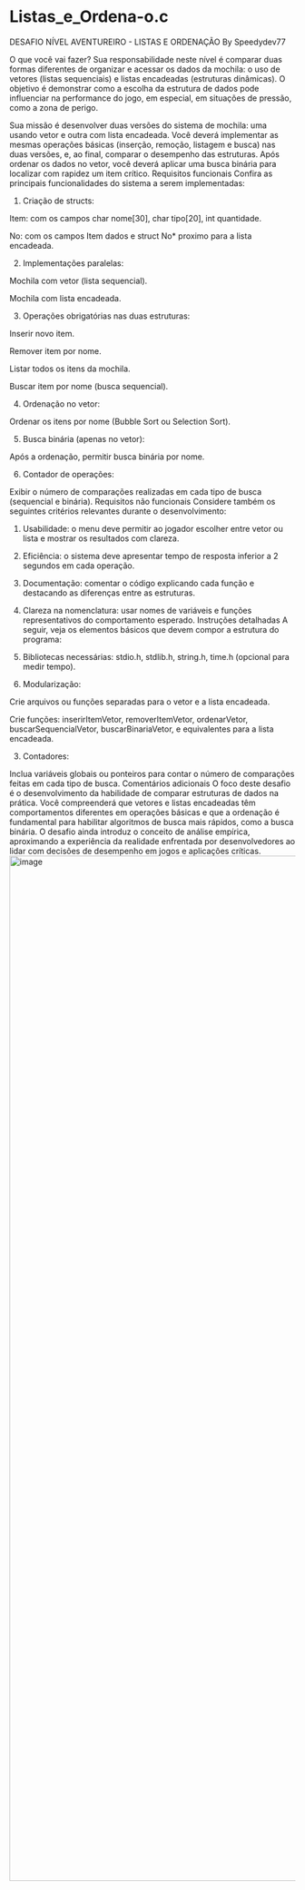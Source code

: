 # Listas_e_Ordena-o.c

DESAFIO NÍVEL AVENTUREIRO - LISTAS E ORDENAÇÃO
By Speedydev77

O que você vai fazer?
Sua responsabilidade neste nível é comparar duas formas diferentes de organizar e acessar os dados da mochila: o uso de vetores (listas sequenciais) e listas encadeadas (estruturas dinâmicas). O objetivo é demonstrar como a escolha da estrutura de dados pode influenciar na performance do jogo, em especial, em situações de pressão, como a zona de perigo. 
 
Sua missão é desenvolver duas versões do sistema de mochila: uma usando vetor e outra com lista encadeada. Você deverá implementar as mesmas operações básicas (inserção, remoção, listagem e busca) nas duas versões, e, ao final, comparar o desempenho das estruturas. Após ordenar os dados no vetor, você deverá aplicar uma busca binária para localizar com rapidez um item crítico.
Requisitos funcionais
Confira as principais funcionalidades do sistema a serem implementadas:
 
1. Criação de structs:
 
Item: com os campos char nome[30], char tipo[20], int quantidade.
 
No: com os campos Item dados e struct No* proximo para a lista encadeada.
 
2. Implementações paralelas:
 
Mochila com vetor (lista sequencial).
 
Mochila com lista encadeada.
 
3. Operações obrigatórias nas duas estruturas:
 
Inserir novo item.
 
Remover item por nome.
 
Listar todos os itens da mochila.
 
Buscar item por nome (busca sequencial).
 
4. Ordenação no vetor: 
 
Ordenar os itens por nome (Bubble Sort ou Selection Sort).
 
5. Busca binária (apenas no vetor):
 
Após a ordenação, permitir busca binária por nome.
 
6. Contador de operações:
 
Exibir o número de comparações realizadas em cada tipo de busca (sequencial e binária).
Requisitos não funcionais
Considere também os seguintes critérios relevantes durante o desenvolvimento:
 
1. Usabilidade: o menu deve permitir ao jogador escolher entre vetor ou lista e mostrar os resultados com clareza.
 
2. Eficiência: o sistema deve apresentar tempo de resposta inferior a 2 segundos em cada operação.
 
3. Documentação: comentar o código explicando cada função e destacando as diferenças entre as estruturas.
 
4. Clareza na nomenclatura: usar nomes de variáveis e funções representativos do comportamento esperado.
Instruções detalhadas
A seguir, veja os elementos básicos que devem compor a estrutura do programa:
 
1. Bibliotecas necessárias: stdio.h, stdlib.h, string.h, time.h (opcional para medir tempo).
 
2. Modularização:
 
Crie arquivos ou funções separadas para o vetor e a lista encadeada.
 
Crie funções: inserirItemVetor, removerItemVetor, ordenarVetor, buscarSequencialVetor, buscarBinariaVetor, e equivalentes para a lista encadeada.
 
3. Contadores: 
 
Inclua variáveis globais ou ponteiros para contar o número de comparações feitas em cada tipo de busca.
Comentários adicionais
O foco deste desafio é o desenvolvimento da habilidade de comparar estruturas de dados na prática. Você compreenderá que vetores e listas encadeadas têm comportamentos diferentes em operações básicas e que a ordenação é fundamental para habilitar algoritmos de busca mais rápidos, como a busca binária. O desafio ainda introduz o conceito de análise empírica, aproximando a experiência da realidade enfrentada por desenvolvedores ao lidar com decisões de desempenho em jogos e aplicações críticas.
<img width="1119" height="1807" alt="image" src="https://github.com/user-attachments/assets/3a467cb3-a196-4b00-9848-88c77fb2a642" />
